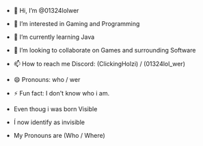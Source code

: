 - 👋 Hi, I’m @01324lolwer
- 👀 I’m interested in Gaming and Programming
- 🌱 I’m currently learning Java
- 💞️ I’m looking to collaborate on Games and surrounding Software
- 📫 How to reach me Discord: (ClickingHolzi) / (01324lol_wer) 
- 😄 Pronouns: who / wer 
- ⚡ Fun fact: I don't know who i am.

- Even thoug i was born Visible
- Í now identify as invisible
- My Pronouns are (Who / Where)

<!---
01324lolwer/01324lolwer is a ✨ special ✨ repository because its `README.md` (this file) appears on your GitHub profile.
You can click the Preview link to take a look at your changes.
--->
